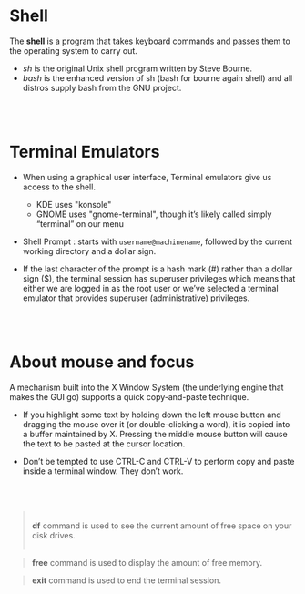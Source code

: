 # Shell

The **shell** is a program that takes  keyboard commands and passes them to the operating  system to carry out.

* *sh* is the original Unix shell program written by Steve Bourne.
* *bash* is the enhanced version of sh (bash for bourne again shell) and all distros supply bash from the GNU project.

<br/>
<br/>

# Terminal Emulators

* When using a graphical user interface, Terminal emulators give us access to the shell.
    - KDE uses "konsole" 
    - GNOME uses "gnome-terminal", though it’s likely called simply “terminal” on our menu

* Shell Prompt : starts with `username@machinename`, followed by the current working directory and a dollar sign.
 
* If the last character of the prompt is a hash mark (#) rather than a dollar sign ($), the terminal session has superuser privileges which means that either we are logged in as the root user or we’ve selected a terminal emulator that provides superuser (administrative) privileges.

<br/>
<br/>

# About mouse and focus

A mechanism built into the X Window System (the underlying engine that makes the GUI go) supports a quick copy-and-paste technique. 

- If you highlight some text by holding down the left mouse button and 
dragging the mouse over it (or double-clicking a word), it is copied into a buffer maintained by X. Pressing the middle mouse button will cause the text to be pasted at the cursor location.

 - Don’t be tempted to use CTRL-C and CTRL-V to perform copy and paste 
inside a terminal window. They don’t work.

<br>
<br>

><br> __df__ command is used to see the current amount of free space on your disk drives.<br>
><br>

> __free__ command is used to display the amount of free memory.

> __exit__ command is used to end the terminal session.